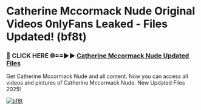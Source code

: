 # Catherine Mccormack Nude Original Videos 0nlyFans Leaked - Files Updated! (bf8t)

<h3>🔴 CLICK HERE 🌐==►► <a href="https://tinyurl.com/yrmya6cz" rel="nofollow">Catherine Mccormack Nude Updated Files</a></h3>

Get Catherine Mccormack Nude and all content. Now you can access all videos and pictures of Catherine Mccormack Nude. New Updated Files 2025!

[![bf8t](https://i.imgur.com/FMdXYCs.gif)](https://tinyurl.com/yrmya6cz)
